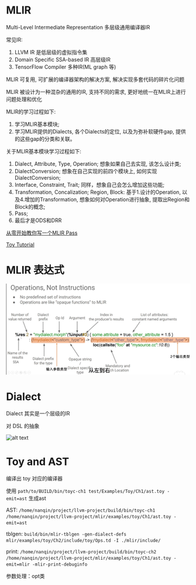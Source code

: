 # MLIR

Multi-Level Intermediate Representation 多层级通用编译器IR

常见IR:
1. LLVM IR 是低层级的虚拟指令集
2. Domain Specific SSA-based IR 高层级IR
3. TensorFlow Compiler 多种IR(ML graph 等)

MLIR 可复用, 可扩展的编译器架构的解决方案, 解决实现多套代码的碎片化问题

MLIR 被设计为一种混杂的通用的IR, 支持不同的需求, 更好地统一在MLIR上进行问题处理和优化

MLIR的学习过程如下:
1. 学习MLIR基本模块;
2. 学习MLIR提供的Dialects, 各个Dialects的定位, 以及为弥补软硬件gap, 提供的这些gap的分类和关联。

关于MLIR基本模块学习过程如下: 
1. Dialect, Attribute, Type, Operation; 想象如果自己去实现, 该怎么设计类; 
2. DialectConversion; 想象在自己实现的前四个模块上, 如何实现DialectConversion; 
3. Interface, Constraint, Trait; 同样，想象自己会怎么增加这些功能;
4. Transformation, Concalization; Region, Block: 基于1.设计的Operation, 以及4.增加的Transformation, 想象如何对Operation进行抽象, 提取出Region和Block的概念; 
5. Pass;
6. 最后才是ODS和DRR

[从零开始教你写一个MLIR Pass](https://zhuanlan.zhihu.com/p/708819963)

[Toy Tutorial](https://mlir.llvm.org/docs/Tutorials/Toy/)

# MLIR 表达式

![alt text](../image/MLIR_expretion.png)

# Dialect

Dialect 其实是一个层级的IR

对 DSL 的抽象
 
 ![alt text](../image/**MLIR_structure**.png)
 
# Toy and AST

编译出 toy 对应的编译器

使用 `path/to/BUILD/bin/toyc-ch1 test/Examples/Toy/Ch1/ast.toy -emit=ast` 生成ast

AST: `/home/nanqin/project/llvm-project/build/bin/toyc-ch1 /home/nanqin/project/llvm-project/mlir/examples/toy/Ch1/ast.toy -emit=ast`

tblgen: `build/bin/mlir-tblgen -gen-dialect-defs mlir/examples/toy/Ch2/include/toy/Ops.td -I ./mlir/include/`

print: `/home/nanqin/project/llvm-project/build/bin/toyc-ch2 /home/nanqin/project/llvm-project/mlir/examples/toy/Ch1/ast.toy -emit=mlir -mlir-print-debuginfo`

参数处理：opt类